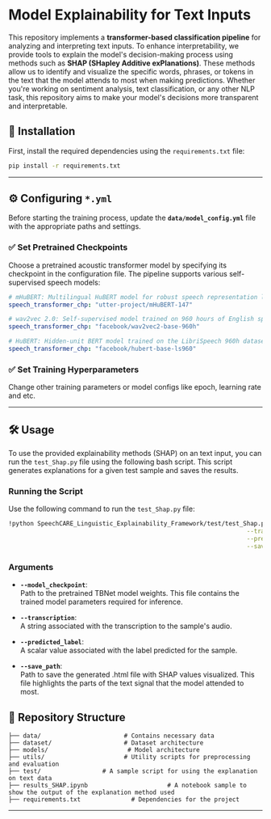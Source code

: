 # Model Explainability for Text Inputs

This repository implements a **transformer-based classification pipeline** for analyzing and interpreting text inputs. To enhance interpretability, we provide tools to explain the model's decision-making process using methods such as **SHAP (SHapley Additive exPlanations)**. These methods allow us to identify and visualize the specific words, phrases, or tokens in the text that the model attends to most when making predictions. Whether you're working on sentiment analysis, text classification, or any other NLP task, this repository aims to make your model's decisions more transparent and interpretable.

## 🚀 Installation

First, install the required dependencies using the `requirements.txt` file:

```bash
pip install -r requirements.txt
```

---

## ⚙️ Configuring `*.yml`

Before starting the training process, update the **`data/model_config.yml`** file with the appropriate paths and settings.

### ✅ Set Pretrained Checkpoints

Choose a pretrained acoustic transformer model by specifying its checkpoint in the configuration file. The pipeline supports various self-supervised speech models:

```yaml
# mHuBERT: Multilingual HuBERT model for robust speech representation learning
speech_transformer_chp: "utter-project/mHuBERT-147"
```

```yaml
# wav2vec 2.0: Self-supervised model trained on 960 hours of English speech
speech_transformer_chp: "facebook/wav2vec2-base-960h"
```

```yaml
# HuBERT: Hidden-unit BERT model trained on the LibriSpeech 960h dataset
speech_transformer_chp: "facebook/hubert-base-ls960"
```

### ✅ Set Training Hyperparameters

Change other training parameters or model configs like epoch, learning rate and etc.

---

## 🛠️ Usage

To use the provided explainability methods (SHAP) on an text input, you can run the `test_Shap.py` file using the following bash script. This script generates explanations for a given test sample and saves the results.

### Running the Script

Use the following command to run the `test_Shap.py` file:

```bash
!python SpeechCARE_Linguistic_Explainability_Framework/test/test_Shap.py --model_checkpoint $CHECKPOINTS_FILE \
                                                                  --transcription "$TRANSCRIPTION" \
                                                                  --predicted_label $PREDICTED_LABEL \
                                                                  --save_path $HTML_SAVE_PATH

```

### Arguments

- **`--model_checkpoint`**:  
  Path to the pretrained TBNet model weights. This file contains the trained model parameters required for inference.

- **`--transcription`**:  
  A string associated with the transcription to the sample's audio.

- **`--predicted_label`**:  
  A scalar value associated with the label predicted for the sample.

- **`--save_path`**:  
  Path to save the generated .html file with SHAP values visualized. This file highlights the parts of the text signal that the model attended to most.

## 📁 Repository Structure

```
├── data/                       # Contains necessary data
├── dataset/                    # Dataset architecture
├── models/                      # Model architecture
├── utils/                      # Utility scripts for preprocessing and evaluation
├── test/                 # A sample script for using the explanation on text data
├── results_SHAP.ipynb                      # A notebook sample to show the output of the explanation method used
├── requirements.txt              # Dependencies for the project
```

---

